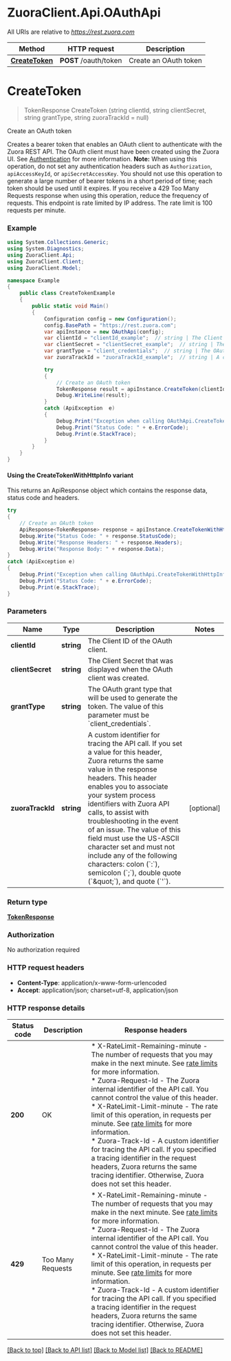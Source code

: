 # ZuoraClient.Api.OAuthApi

All URIs are relative to *https://rest.zuora.com*

| Method | HTTP request | Description |
|--------|--------------|-------------|
| [**CreateToken**](OAuthApi.md#createtoken) | **POST** /oauth/token | Create an OAuth token |

<a name="createtoken"></a>
# **CreateToken**
> TokenResponse CreateToken (string clientId, string clientSecret, string grantType, string zuoraTrackId = null)

Create an OAuth token

Creates a bearer token that enables an OAuth client to authenticate with the Zuora REST API. The OAuth client must have been created using the Zuora UI. See [Authentication](https://www.zuora.com/developer/api-reference/#section/Authentication) for more information.  **Note:** When using this operation, do not set any authentication headers such as `Authorization`, `apiAccessKeyId`, or `apiSecretAccessKey`.  You should not use this operation to generate a large number of bearer tokens in a short period of time; each token should be used until it expires. If you receive a 429 Too Many Requests response when using this operation, reduce the frequency of requests. This endpoint is rate limited by IP address. The rate limit is 100 requests per minute. 

### Example
```csharp
using System.Collections.Generic;
using System.Diagnostics;
using ZuoraClient.Api;
using ZuoraClient.Client;
using ZuoraClient.Model;

namespace Example
{
    public class CreateTokenExample
    {
        public static void Main()
        {
            Configuration config = new Configuration();
            config.BasePath = "https://rest.zuora.com";
            var apiInstance = new OAuthApi(config);
            var clientId = "clientId_example";  // string | The Client ID of the OAuth client. 
            var clientSecret = "clientSecret_example";  // string | The Client Secret that was displayed when the OAuth client was created. 
            var grantType = "client_credentials";  // string | The OAuth grant type that will be used to generate the token. The value of this parameter must be `client_credentials`. 
            var zuoraTrackId = "zuoraTrackId_example";  // string | A custom identifier for tracing the API call. If you set a value for this header, Zuora returns the same value in the response headers. This header enables you to associate your system process identifiers with Zuora API calls, to assist with troubleshooting in the event of an issue.  The value of this field must use the US-ASCII character set and must not include any of the following characters: colon (`:`), semicolon (`;`), double quote (`\"`), and quote (`'`).  (optional) 

            try
            {
                // Create an OAuth token
                TokenResponse result = apiInstance.CreateToken(clientId, clientSecret, grantType, zuoraTrackId);
                Debug.WriteLine(result);
            }
            catch (ApiException  e)
            {
                Debug.Print("Exception when calling OAuthApi.CreateToken: " + e.Message);
                Debug.Print("Status Code: " + e.ErrorCode);
                Debug.Print(e.StackTrace);
            }
        }
    }
}
```

#### Using the CreateTokenWithHttpInfo variant
This returns an ApiResponse object which contains the response data, status code and headers.

```csharp
try
{
    // Create an OAuth token
    ApiResponse<TokenResponse> response = apiInstance.CreateTokenWithHttpInfo(clientId, clientSecret, grantType, zuoraTrackId);
    Debug.Write("Status Code: " + response.StatusCode);
    Debug.Write("Response Headers: " + response.Headers);
    Debug.Write("Response Body: " + response.Data);
}
catch (ApiException e)
{
    Debug.Print("Exception when calling OAuthApi.CreateTokenWithHttpInfo: " + e.Message);
    Debug.Print("Status Code: " + e.ErrorCode);
    Debug.Print(e.StackTrace);
}
```

### Parameters

| Name | Type | Description | Notes |
|------|------|-------------|-------|
| **clientId** | **string** | The Client ID of the OAuth client.  |  |
| **clientSecret** | **string** | The Client Secret that was displayed when the OAuth client was created.  |  |
| **grantType** | **string** | The OAuth grant type that will be used to generate the token. The value of this parameter must be &#x60;client_credentials&#x60;.  |  |
| **zuoraTrackId** | **string** | A custom identifier for tracing the API call. If you set a value for this header, Zuora returns the same value in the response headers. This header enables you to associate your system process identifiers with Zuora API calls, to assist with troubleshooting in the event of an issue.  The value of this field must use the US-ASCII character set and must not include any of the following characters: colon (&#x60;:&#x60;), semicolon (&#x60;;&#x60;), double quote (&#x60;\&quot;&#x60;), and quote (&#x60;&#39;&#x60;).  | [optional]  |

### Return type

[**TokenResponse**](TokenResponse.md)

### Authorization

No authorization required

### HTTP request headers

 - **Content-Type**: application/x-www-form-urlencoded
 - **Accept**: application/json; charset=utf-8, application/json


### HTTP response details
| Status code | Description | Response headers |
|-------------|-------------|------------------|
| **200** | OK |  * X-RateLimit-Remaining-minute - The number of requests that you may make in the next minute. See [rate limits](https://knowledgecenter.zuora.com/BB_Introducing_Z_Business/Policies/Concurrent_Request_Limits#Rate_limits) for more information.  <br>  * Zuora-Request-Id - The Zuora internal identifier of the API call. You cannot control the value of this header.  <br>  * X-RateLimit-Limit-minute - The rate limit of this operation, in requests per minute. See [rate limits](https://knowledgecenter.zuora.com/BB_Introducing_Z_Business/Policies/Concurrent_Request_Limits#Rate_limits) for more information.  <br>  * Zuora-Track-Id - A custom identifier for tracing the API call. If you specified a tracing identifier in the request headers, Zuora returns the same tracing identifier. Otherwise, Zuora does not set this header.  <br>  |
| **429** | Too Many Requests |  * X-RateLimit-Remaining-minute - The number of requests that you may make in the next minute. See [rate limits](https://knowledgecenter.zuora.com/BB_Introducing_Z_Business/Policies/Concurrent_Request_Limits#Rate_limits) for more information.  <br>  * Zuora-Request-Id - The Zuora internal identifier of the API call. You cannot control the value of this header.  <br>  * X-RateLimit-Limit-minute - The rate limit of this operation, in requests per minute. See [rate limits](https://knowledgecenter.zuora.com/BB_Introducing_Z_Business/Policies/Concurrent_Request_Limits#Rate_limits) for more information.  <br>  * Zuora-Track-Id - A custom identifier for tracing the API call. If you specified a tracing identifier in the request headers, Zuora returns the same tracing identifier. Otherwise, Zuora does not set this header.  <br>  |

[[Back to top]](#) [[Back to API list]](../README.md#documentation-for-api-endpoints) [[Back to Model list]](../README.md#documentation-for-models) [[Back to README]](../README.md)

